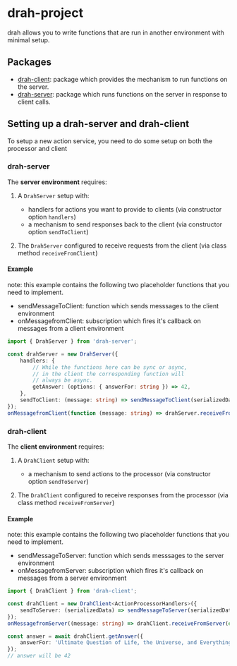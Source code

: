 # drah-project

drah allows you to write functions that are run in another environment with minimal setup.

## Packages

-   [drah-client](#drah-client): package which provides the mechanism to run functions on the server.
-   [drah-server](#drah-server): package which runs functions on the server in response to client calls.

## Setting up a drah-server and drah-client

To setup a new action service, you need to do some setup on both the processor and client

### drah-server

The **server environment** requires:

1. A `DrahServer` setup with:

    - handlers for actions you want to provide to clients (via constructor option `handlers`)
    - a mechanism to send responses back to the client (via constructor option `sendToClient`)

2. The `DrahServer` configured to receive requests from the client (via class method `receiveFromClient`)

#### Example

note: this example contains the following two placeholder functions that you need to implement.

-   sendMessageToClient: function which sends messsages to the client environment
-   onMessagefromClient: subscription which fires it's callback on messages from a client environment

```ts
import { DrahServer } from 'drah-server';

const drahServer = new DrahServer({
    handlers: {
        // While the functions here can be sync or async,
        // in the client the corresponding function will
        // always be async.
        getAnswer: (options: { answerFor: string }) => 42,
    },
    sendToClient: (message: string) => sendMessageToClient(serializedData),
});
onMessagefromClient(function (message: string) => drahServer.receiveFromClient(message));
```

### drah-client

The **client environment** requires:

1. A `DrahClient` setup with:

    - a mechanism to send actions to the processor (via constructor option `sendToServer`)

2. The `DrahClient` configured to receive responses from the processor (via class method `receiveFromServer`)

#### Example

note: this example contains the following two placeholder functions that you need to implement.

-   sendMessageToServer: function which sends messsages to the server environment
-   onMessagefromServer: subscription which fires it's callback on messages from a server environment

```ts
import { DrahClient } from 'drah-client';

const drahClient = new DrahClient<ActionProcessorHandlers>({
    sendToServer: (serializedData) => sendMessageToServer(serializedData),
});
onMessagefromServer((message: string) => drahClient.receiveFromServer(event.data));

const answer = await drahClient.getAnswer({
    answerFor: 'Ultimate Question of Life, the Universe, and Everything',
});
// answer will be 42
```
